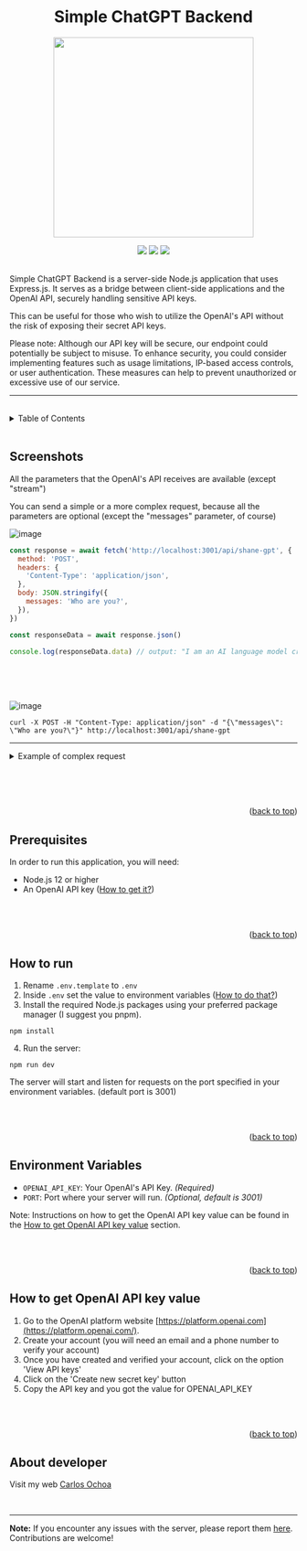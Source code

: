 <a name="readme-top"></a>
<div align="center">
<h1>Simple ChatGPT Backend</h1>
<p align="center">
<a href="#!"><img src="https://github.com/CarlosUlisesOchoa/Simple-ChatGPT-Backend/assets/26280134/c26c0eba-6565-4175-a3b9-07022f8aff33" width="350" /></a>
</p>
<a href="#!"><img src="https://img.shields.io/badge/latest%20release-v0.8-blue" /></a>
<a href="#!"><img src="https://img.shields.io/tokei/lines/github/CarlosUlisesOchoa/Simple-ChatGPT-Backend" /></a>
<a href="#!"><img src="https://img.shields.io/badge/PRs-welcome-brightgreen" /></a>
</div>

<br/>

Simple ChatGPT Backend is a server-side Node.js application that uses Express.js. It serves as a bridge between client-side applications and the OpenAI API, securely handling sensitive API keys.

This can be useful for those who wish to utilize the OpenAI's API without the risk of exposing their secret API keys.

Please note: Although our API key will be secure, our endpoint could potentially be subject to misuse. To enhance security, you could consider implementing features such as usage limitations, IP-based access controls, or user authentication. These measures can help to prevent unauthorized or excessive use of our service.

<hr/>
<br/>

<details>
<summary>Table of Contents</summary>
<br>
<ul>
<li><a href="#screenshots">Screenshots</a></li>
<li><a href="#prerequisites">Prerequisites</a></li>
<li><a href="#how-to-run">How to Run</a></li>
<li><a href="#environment-variables">Environment Variables</a></li>
<li><a href="#how-to-get-openai-api-key-value">How to get OpenAI API key value</a></li>
<li><a href="#about-developer">About Developer</a></li>
</ul>
</details>

<br/>

## Screenshots

<p>All the parameters that the OpenAI's API receives are available (except "stream")</p>

<p>You can send a simple or a more complex request, because all the parameters are optional (except the "messages" parameter, of course)</p>

<p><img src="https://github.com/CarlosUlisesOchoa/Simple-ChatGPT-Backend/assets/26280134/127c438c-b285-4561-bda7-a72c9362985b" alt="image"></p>

```javascript
const response = await fetch('http://localhost:3001/api/shane-gpt', {
  method: 'POST',
  headers: {
    'Content-Type': 'application/json',
  },
  body: JSON.stringify({
    messages: 'Who are you?',
  }),
})

const responseData = await response.json()

console.log(responseData.data) // output: "I am an AI language model created by OpenAI."
```

<br/><br/><br/>

<p><img src="https://github.com/CarlosUlisesOchoa/Simple-ChatGPT-Backend/assets/26280134/683db5cd-2b99-403d-8292-de11f68354f8" alt="image"></p>

```
curl -X POST -H "Content-Type: application/json" -d "{\"messages\": \"Who are you?\"}" http://localhost:3001/api/shane-gpt
```

<hr>

<details>
<summary>Example of complex request</summary>
<br>
<p><img src="https://github.com/CarlosUlisesOchoa/Simple-ChatGPT-Backend/assets/26280134/a43b1228-a4e0-4ba3-b625-7da563b6ac1b" alt="image"></p>

```javascript
const response = await fetch('http://localhost:3001/api/shane-gpt', {
  method: 'POST',
  headers: {
    'Content-Type': 'application/json',
  },
  body: JSON.stringify({
    model: 'gpt-3.5-turbo',
    messages: [{ role: 'user', content: 'Who are you?' }],
    max_tokens: 500,
    temperature: 0.25,
    top_p: 1,
    frequency_penalty: 0.5,
    presence_penalty: 0.5,
  }),
})

const responseData = await response.json()

console.log(responseData.data) // output: "I am an AI language model created by OpenAI."
```

<br/><br/><br/>

<p><img src="https://github.com/CarlosUlisesOchoa/Simple-ChatGPT-Backend/assets/26280134/76efe824-76c8-4fb8-9f8a-56893f55c1c1" alt="image"></p>

```
curl -X POST -H "Content-Type: application/json" -d "{\"model\": \"gpt-3.5-turbo\", \"messages\": [{\"role\": \"user\", \"content\": \"Who are you?\"}], \"max_tokens\": 500, \"temperature\": 0.25, \"top_p\": 1, \"frequency_penalty\": 0.5, \"presence_penalty\": 0.5}" http://localhost:3001/api/shane-gpt
```
</details>



<br/><br/><br/>

<p align="right">(<a href="#readme-top">back to top</a>)</p>

## Prerequisites

In order to run this application, you will need:

- Node.js 12 or higher
- An OpenAI API key ([How to get it?](#how-to-get-openai-api-key-value))

<br/><br/>

<p align="right">(<a href="#readme-top">back to top</a>)</p>

## How to run

1. Rename `.env.template` to `.env`
2. Inside `.env` set the value to environment variables ([How to do that?](#environment-variables))
3. Install the required Node.js packages using your preferred package manager (I suggest you pnpm).

```
npm install
```

4. Run the server:

```
npm run dev
```

The server will start and listen for requests on the port specified in your environment variables. (default port is 3001)

<br/><br/>

<p align="right">(<a href="#readme-top">back to top</a>)</p>

## Environment Variables

- `OPENAI_API_KEY`: Your OpenAI's API Key. <i>(Required)</i>
- `PORT`: Port where your server will run. <i>(Optional, default is 3001)</i>

Note: Instructions on how to get the OpenAI API key value can be found in the [How to get OpenAI API key value](#how-to-get-openai-api-key-value) section.

<br/><br/>

<p align="right">(<a href="#readme-top">back to top</a>)</p>

## How to get OpenAI API key value

1. Go to the OpenAI platform website [https://platform.openai.com](https://platform.openai.com/).
2. Create your account (you will need an email and a phone number to verify your account)
4. Once you have created and verified your account, click on the option 'View API keys'
5. Click on the 'Create new secret key' button
6. Copy the API key and you got the value for OPENAI_API_KEY

<br/><br/>

<p align="right">(<a href="#readme-top">back to top</a>)</p>

## About developer

Visit my web [Carlos Ochoa](https://carlos8a.com)

<br/>

---

**Note:** If you encounter any issues with the server, please report them [here](https://github.com/CarlosUlisesOchoa/Simple-ChatGPT-Backend/issues). Contributions are welcome!

